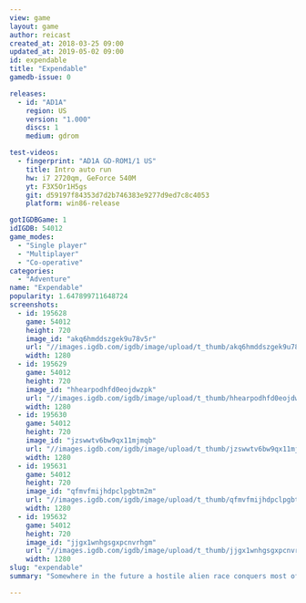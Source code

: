 ```yaml
---
view: game
layout: game
author: reicast
created_at: 2018-03-25 09:00
updated_at: 2019-05-02 09:00
id: expendable
title: "Expendable"
gamedb-issue: 0

releases:
  - id: "AD1A"
    region: US
    version: "1.000"
    discs: 1
    medium: gdrom

test-videos:
  - fingerprint: "AD1A GD-ROM1/1 US"
    title: Intro auto run
    hw: i7 2720qm, GeForce 540M
    yt: F3X5Or1H5gs
    git: d59197f84353d7d2b746383e9277d9ed7c8c4053
    platform: win86-release

gotIGDBGame: 1
idIGDB: 54012
game_modes:
  - "Single player"
  - "Multiplayer"
  - "Co-operative"
categories:
  - "Adventure"
name: "Expendable"
popularity: 1.647899711648724
screenshots:
  - id: 195628
    game: 54012
    height: 720
    image_id: "akq6hmddszgek9u78v5r"
    url: "//images.igdb.com/igdb/image/upload/t_thumb/akq6hmddszgek9u78v5r.jpg"
    width: 1280
  - id: 195629
    game: 54012
    height: 720
    image_id: "hhearpodhfd0eojdwzpk"
    url: "//images.igdb.com/igdb/image/upload/t_thumb/hhearpodhfd0eojdwzpk.jpg"
    width: 1280
  - id: 195630
    game: 54012
    height: 720
    image_id: "jzswwtv6bw9qx11mjmqb"
    url: "//images.igdb.com/igdb/image/upload/t_thumb/jzswwtv6bw9qx11mjmqb.jpg"
    width: 1280
  - id: 195631
    game: 54012
    height: 720
    image_id: "qfmvfmijhdpclpgbtm2m"
    url: "//images.igdb.com/igdb/image/upload/t_thumb/qfmvfmijhdpclpgbtm2m.jpg"
    width: 1280
  - id: 195632
    game: 54012
    height: 720
    image_id: "jjgx1wnhgsgxpcnvrhgm"
    url: "//images.igdb.com/igdb/image/upload/t_thumb/jjgx1wnhgsgxpcnvrhgm.jpg"
    width: 1280
slug: "expendable"
summary: "Somewhere in the future a hostile alien race conquers most of the galaxy. Scientists developed the “Millennium Soldier” project by cloning two super-soldiers. Armed with blasters they will battle scores of monsters, robots and boss aliens to save us and get a well-earned reward."

---
```

